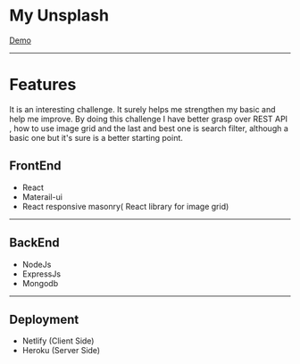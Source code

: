 # My Unsplash

[Demo](https://dev-my-unsplash.netlify.app/)
***
# Features

It is an interesting challenge. It surely helps me strengthen my basic and help me improve.
By doing this challenge I have better grasp over REST API , how to use image grid and the last and best one is search filter, although a basic one but it's sure is a better starting point.

## FrontEnd 
- React
- Materail-ui
- React responsive masonry( React library for image grid)
***
## BackEnd
- NodeJs
- ExpressJs
- Mongodb
***

## Deployment 
- Netlify (Client Side)
- Heroku (Server Side)
